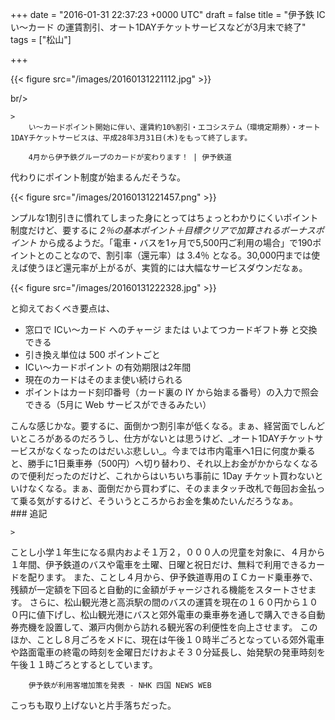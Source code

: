 
+++
date = "2016-01-31 22:37:23 +0000 UTC"
draft = false
title = "伊予鉄 ICい〜カード の運賃割引、オート1DAYチケットサービスなどが3月末で終了"
tags = ["松山"]

+++


{{< figure src="/images/20160131221112.jpg"  >}}

br/>


    >
        い〜カードポイント開始に伴い、運賃約10%割引・エコシステム（環境定期券）・オート1DAYチケットサービスは、平成28年3月31日(木)をもって終了します。

        4月から伊予鉄グループのカードが変わります！ | 伊予鉄道
    
代わりにポイント制度が始まるんだそうな。

{{< figure src="/images/20160131221457.png"  >}}

ンプルな1割引きに慣れてしまった身にとってはちょっとわかりにくいポイント制度だけど、要するに _2％の基本ポイント＋目標クリアで加算されるボーナスポイント_ から成るようだ。「電車・バスを1ヶ月で5,500円ご利用の場合」で190ポイントとのことなので、割引率（還元率）は 3.4％ となる。30,000円までは使えば使うほど還元率が上がるが、実質的には大幅なサービスダウンだなぁ。

{{< figure src="/images/20160131222328.jpg"  >}}

と抑えておくべき要点は、

<ul>
<li>窓口で ICい～カード へのチャージ または いよてつカードギフト券 と交換できる</li>
<li>引き換え単位は 500 ポイントごと</li>
<li>ICい～カードポイント の有効期限は2年間</li>
<li>現在のカードはそのまま使い続けられる</li>
<li>ポイントはカード刻印番号（カード裏の IY から始まる番号）の入力で照会できる（5月に Web サービスができるみたい）</li>
</ul>こんな感じかな。要するに、面倒かつ割引率が低くなる。まぁ、経営面でしんどいところがあるのだろうし、仕方がないとは思うけど、_オート1DAYチケットサービスがなくなったのはだいぶ悲しい_。今までは市内電車へ1日に何度か乗ると、勝手に1日乗車券（500円）へ切り替わり、それ以上お金がかからなくなるので便利だったのだけど、これからはいちいち事前に 1Day チケット買わないといけなくなる。まぁ、面倒だから買わずに、そのままタッチ改札で毎回お金払って乗る気がするけど、そういうところからお金を集めたいんだろうなぁ。

<div class="section">
    ### 追記
    
    >
        

ことし小学１年生になる県内およそ１万２，０００人の児童を対象に、４月から１年間、伊予鉄道のバスや電車を土曜、日曜と祝日だけ、無料で利用できるカードを配ります。
また、ことし４月から、伊予鉄道専用のＩＣカード乗車券で、残額が一定額を下回ると自動的に金額がチャージされる機能をスタートさせます。
さらに、松山観光港と高浜駅の間のバスの運賃を現在の１６０円から１００円に値下げし、松山観光港にバスと郊外電車の乗車券を通しで購入できる自動券売機を設置して、瀬戸内側から訪れる観光客の利便性を向上させます。
このほか、ことし８月ごろをメドに、現在は午後１０時半ごろとなっている郊外電車や路面電車の終電の時刻を金曜日だけおよそ３０分延長し、始発駅の発車時刻を午後１１時ごろとするとしています。

        伊予鉄が利用客増加策を発表 - NHK 四国 NEWS WEB
    
こっちも取り上げないと片手落ちだった。

</div>

